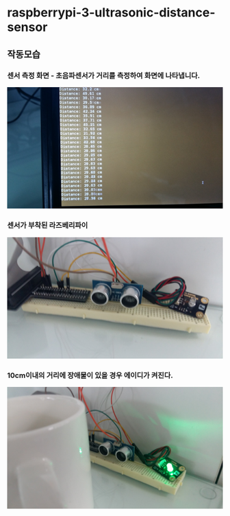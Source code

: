 # raspberrypi-3-ultrasonic-distance-sensor
## 작동모습
### 센서 측정 화면 - 초음파센서가 거리를 측정하여 화면에 나타냅니다.
![센서측정화면](./20160725_130018.jpg) 

### 센서가 부착된 라즈베리파이
![센서들](./20160725_130022.jpg)

### 10cm이내의 거리에 장애물이 있을 경우 에이디가 켜진다.
![엘이디 작동](./20160725_130035.jpg) 
